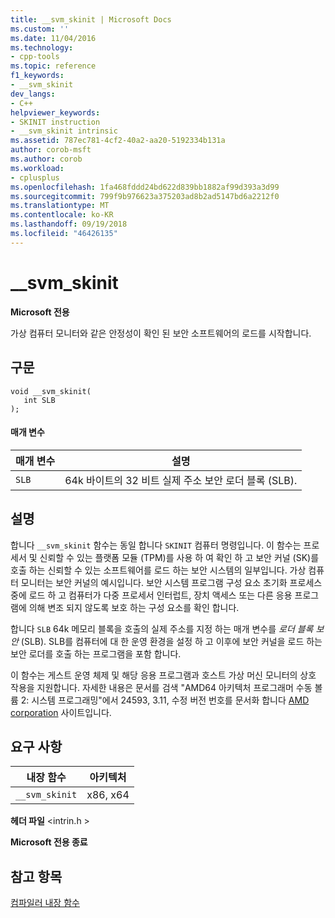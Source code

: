 ```yaml
---
title: __svm_skinit | Microsoft Docs
ms.custom: ''
ms.date: 11/04/2016
ms.technology:
- cpp-tools
ms.topic: reference
f1_keywords:
- __svm_skinit
dev_langs:
- C++
helpviewer_keywords:
- SKINIT instruction
- __svm_skinit intrinsic
ms.assetid: 787ec781-4cf2-40a2-aa20-5192334b131a
author: corob-msft
ms.author: corob
ms.workload:
- cplusplus
ms.openlocfilehash: 1fa468fddd24bd622d839bb1882af99d393a3d99
ms.sourcegitcommit: 799f9b976623a375203ad8b2ad5147bd6a2212f0
ms.translationtype: MT
ms.contentlocale: ko-KR
ms.lasthandoff: 09/19/2018
ms.locfileid: "46426135"
---
```

# <a name="svmskinit"></a>__svm_skinit

**Microsoft 전용**

가상 컴퓨터 모니터와 같은 안정성이 확인 된 보안 소프트웨어의 로드를 시작합니다.

## <a name="syntax"></a>구문

```
void __svm_skinit(
   int SLB
);
```

#### <a name="parameters"></a>매개 변수

|매개 변수|설명|
|---------------|-----------------|
|`SLB`|64k 바이트의 32 비트 실제 주소 보안 로더 블록 (SLB).|

## <a name="remarks"></a>설명

합니다 `__svm_skinit` 함수는 동일 합니다 `SKINIT` 컴퓨터 명령입니다. 이 함수는 프로세서 및 신뢰할 수 있는 플랫폼 모듈 (TPM)를 사용 하 여 확인 하 고 보안 커널 (SK)를 호출 하는 신뢰할 수 있는 소프트웨어를 로드 하는 보안 시스템의 일부입니다. 가상 컴퓨터 모니터는 보안 커널의 예시입니다. 보안 시스템 프로그램 구성 요소 초기화 프로세스 중에 로드 하 고 컴퓨터가 다중 프로세서 인터럽트, 장치 액세스 또는 다른 응용 프로그램에 의해 변조 되지 않도록 보호 하는 구성 요소를 확인 합니다.

합니다 `SLB` 64k 메모리 블록을 호출의 실제 주소를 지정 하는 매개 변수를 *로더 블록 보안* (SLB). SLB를 컴퓨터에 대 한 운영 환경을 설정 하 고 이후에 보안 커널을 로드 하는 보안 로더를 호출 하는 프로그램을 포함 합니다.

이 함수는 게스트 운영 체제 및 해당 응용 프로그램과 호스트 가상 머신 모니터의 상호 작용을 지원합니다. 자세한 내용은 문서를 검색 "AMD64 아키텍처 프로그래머 수동 볼륨 2: 시스템 프로그래밍"에서 24593, 3.11, 수정 버전 번호를 문서화 합니다 [AMD corporation](https://developer.amd.com/resources/developer-guides-manuals/) 사이트입니다.

## <a name="requirements"></a>요구 사항

|내장 함수|아키텍처|
|---------------|------------------|
|`__svm_skinit`|x86, x64|

**헤더 파일** \<intrin.h >

**Microsoft 전용 종료**

## <a name="see-also"></a>참고 항목

[컴파일러 내장 함수](../intrinsics/compiler-intrinsics.md)